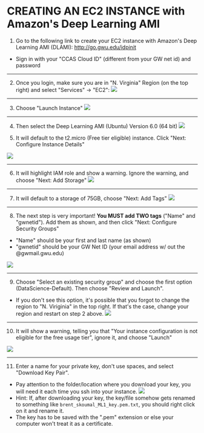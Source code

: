 # CREATING AN EC2 INSTANCE with Amazon's Deep Learning AMI

1.	Go to the following link to create your EC2 instance with Amazon's Deep Learning AMI (DLAMI):
http://go.gwu.edu/idpinit
 - Sign in with your "CCAS Cloud ID" (different from your GW net id) and password

---

2.	Once you login, make sure you are in "N. Virginia" Region (on the top right) and select "Services" -> "EC2":
![](https://raw.github.com/yuxiaohuang/aws-machine-learning-1/master/aws-machine-learning-1-master/Creating%20a%20DLAMI%20EC2%20Instance%20on%20GWU-AWS/screenshots/1.png)

---

3. Choose "Launch Instance"
![](https://github.com/yuxiaohuang/aws-machine-learning-1/blob/master/aws-machine-learning-1-master/Creating%20a%20DLAMI%20EC2%20Instance%20on%20GWU-AWS/screenshots/2.png?raw=true)

---

4. Then select the Deep Learning AMI (Ubuntu) Version 6.0 (64 bit)
 ![](https://github.com/yuxiaohuang/aws-machine-learning-1/blob/master/aws-machine-learning-1-master/Creating%20a%20DLAMI%20EC2%20Instance%20on%20GWU-AWS/screenshots/3.png)

5. It will default to the t2.micro (Free tier eligible) instance. Click "Next: Configure Instance Details"

![](https://github.com/yuxiaohuang/aws-machine-learning-1/blob/master/aws-machine-learning-1-master/Creating%20a%20DLAMI%20EC2%20Instance%20on%20GWU-AWS/screenshots/4.png)

---

6. It will highlight IAM role and show a warning. Ignore the warning, and choose "Next: Add Storage"
![](https://github.com/yuxiaohuang/aws-machine-learning-1/blob/master/aws-machine-learning-1-master/Creating%20a%20DLAMI%20EC2%20Instance%20on%20GWU-AWS/screenshots/5.png)

---

7. It will default to a storage of 75GB, choose "Next: Add Tags"
 ![](https://github.com/yuxiaohuang/aws-machine-learning-1/blob/master/aws-machine-learning-1-master/Creating%20a%20DLAMI%20EC2%20Instance%20on%20GWU-AWS/screenshots/6.png)

---

8. The next step is very important! **You MUST add TWO tags** ("Name" and "gwnetid"). Add them as shown, and then click "Next: Configure Security Groups" 
 
 - "Name" should be your first and last name (as shown)
 - "gwnetid" should be your GW Net ID (your email address w/ out the @gwmail.gwu.edu)

![](https://github.com/yuxiaohuang/aws-machine-learning-1/blob/master/aws-machine-learning-1-master/Creating%20a%20DLAMI%20EC2%20Instance%20on%20GWU-AWS/screenshots/7.png)

---

9. Choose "Select an existing security group" and choose the first option (DataScience-Default). Then choose "Review and Launch". 
 - If you don't see this option, it's possible that you forgot to change the region to "N. Viriginia" in the top right. If that's the case, change your region and restart on step 2 above.
 ![](https://github.com/yuxiaohuang/aws-machine-learning-1/blob/master/aws-machine-learning-1-master/Creating%20a%20DLAMI%20EC2%20Instance%20on%20GWU-AWS/screenshots/8.png)

---

10. It will show a warning, telling you that "Your instance configuration is not eligible for the free usage tier", ignore it, and choose "Launch"  

![](https://github.com/yuxiaohuang/aws-machine-learning-1/blob/master/aws-machine-learning-1-master/Creating%20a%20DLAMI%20EC2%20Instance%20on%20GWU-AWS/screenshots/9.png)


---

11. Enter a name for your private key, don't use spaces, and select "Download Key Pair". 
 - Pay attention to the folder/location where you download your key, you will need it each time you ssh into your instance.
 ![](https://github.com/yuxiaohuang/aws-machine-learning-1/blob/master/aws-machine-learning-1-master/Creating%20a%20DLAMI%20EC2%20Instance%20on%20GWU-AWS/screenshots/10.png)
 - Hint: If, after downloading your key, the key/file somehow gets renamed to something like `brent_skoumal_ML1_key.pem.txt`, you should right click on it and rename it. 
 - The key has to be saved with the ".pem" extension or else your computer won't treat it as a certificate.
 
